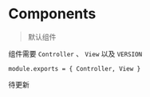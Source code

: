 # Components

> 默认组件

组件需要 `Controller` 、 `View` 以及 `VERSION`

`module.exports = { Controller, View }`


待更新